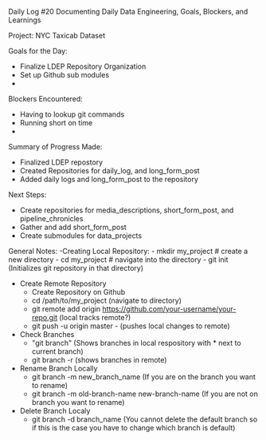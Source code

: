 Daily Log #20
Documenting Daily Data Engineering, Goals, Blockers, and Learnings

Project: NYC Taxicab Dataset

Goals for the Day:
- Finalize LDEP Repository Organization
- Set up Github sub modules
-

Blockers Encountered:
- Having to lookup git commands
- Running short on time
-

Summary of Progress Made:
- Finalized LDEP repostory
- Created Repositories for daily_log, and long_form_post
- Added daily logs and long_form_post to the repository

Next Steps:
- Create repositories for media_descriptions, short_form_post, and pipeline_chronicles
- Gather and add short_form_post
- Create submodules for data_projects

General Notes:
-Creating Local Repository: 
    - mkdir my_project   # create a new directory
    - cd my_project      # navigate into the directory
    - git init (Initializes git repository in that directory)
- Create Remote Repository
    - Create Repository on Github
    - cd /path/to/my_project (navigate to directory)
    - git remote add origin https://github.com/your-username/your-repo.git (local tracks remote?)
    - git push -u origin master - (pushes local changes to remote)
- Check Branches
    - "git branch" (Shows branches in local respository with * next to current branch)
    - git branch -r (shows branches in remote)
- Rename Branch Locally
    - git branch -m new_branch_name (If you are on the branch you want to rename)
    - git branch -m old-branch-name new-branch-name (If you are not on branch you want to rename)
- Delete Branch Localy
    - git branch -d branch_name (You cannot delete the default branch so if this is the case you have to change which branch is default)


